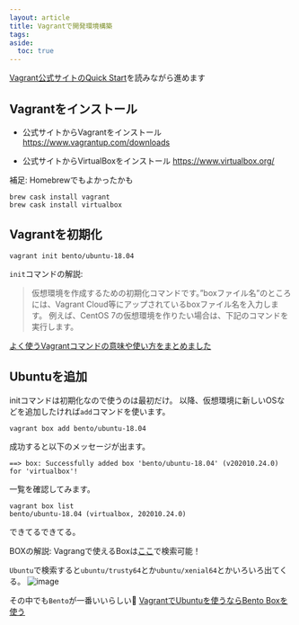 ```yaml
---
layout: article
title: Vagrantで開発環境構築
tags:
aside:
  toc: true
---
```



[Vagrant公式サイトのQuick Start](https://learn.hashicorp.com/tutorials/vagrant/getting-started-index?in=vagrant/getting-started)を読みながら進めます


## Vagrantをインストール

- 公式サイトからVagrantをインストール
https://www.vagrantup.com/downloads

- 公式サイトからVirtualBoxをインストール
https://www.virtualbox.org/

補足: Homebrewでもよかったかも

```
brew cask install vagrant
brew cask install virtualbox
```

## Vagrantを初期化
```
vagrant init bento/ubuntu-18.04
```

`init`コマンドの解説:
>仮想環境を作成するための初期化コマンドです。”boxファイル名”のところには、Vagrant Cloud等にアップされているboxファイル名を入力します。 例えば、CentOS 7の仮想環境を作りたい場合は、下記のコマンドを実行します。

[よく使うVagrantコマンドの意味や使い方をまとめました](https://dev83.com/vagrant02/#:~:text=vagrant%20box-,vagrant%20init%20%E2%80%9Cbox%E3%83%95%E3%82%A1%E3%82%A4%E3%83%AB%E5%90%8D%E2%80%9D,%E3%82%B3%E3%83%9E%E3%83%B3%E3%83%89%E3%82%92%E5%AE%9F%E8%A1%8C%E3%81%97%E3%81%BE%E3%81%99%E3%80%82)


## Ubuntuを追加

initコマンドは初期化なので使うのは最初だけ。
以降、仮想環境に新しいOSなどを追加したければ`add`コマンドを使います。

```
vagrant box add bento/ubuntu-18.04
```

成功すると以下のメッセージが出ます。

```
==> box: Successfully added box 'bento/ubuntu-18.04' (v202010.24.0) for 'virtualbox'!
```

一覧を確認してみます。
```
vagrant box list
bento/ubuntu-18.04 (virtualbox, 202010.24.0)
```

できてるできてる。

BOXの解説:
Vagrangで使えるBoxは[ここ](https://app.vagrantup.com/boxes/search?utf8=%E2%9C%93&sort=downloads&provider=&q=ubuntu)で検索可能！

`Ubuntu`で検索すると`ubuntu/trusty64`とか`ubuntu/xenial64`とかいろいろ出てくる。
![image](https://user-images.githubusercontent.com/44778704/100195376-963b2800-2f3a-11eb-88ff-32d2379b7dc8.png)

その中でも`Bento`が一番いいらしい🍱
[VagrantでUbuntuを使うならBento Boxを使う](https://scrapbox.io/kb84tkhr-pub/Vagrant%E3%81%A7Ubuntu%E3%82%92%E4%BD%BF%E3%81%86%E3%81%AA%E3%82%89Bento_Box%E3%82%92%E4%BD%BF%E3%81%86)


